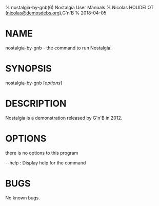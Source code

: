 % nostalgia-by-gnb(6) Nostalgia User Manuals
% Nicolas HOUDELOT (nicolas@demosdebs.org),G'n'B
% 2018-04-05

# NAME
nostalgia-by-gnb - the command to run Nostalgia.

# SYNOPSIS
nostalgia-by-gnb [*options*]

# DESCRIPTION
Nostalgia is a demonstration released by G'n'B in 2012.

# OPTIONS
there is no options to this program

\--help
:   Display help for the command

# BUGS
No known bugs.
